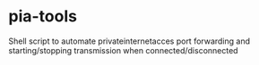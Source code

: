 pia-tools
=========

Shell script to automate privateinternetacces port forwarding and starting/stopping transmission when connected/disconnected
